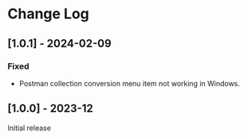 # Change Log

## [1.0.1] - 2024-02-09

### Fixed

- Postman collection conversion menu item not working in Windows.

## [1.0.0] - 2023-12

Initial release

